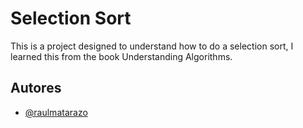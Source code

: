 
# Selection Sort

This is a project designed to understand how to do a selection sort, I learned this from the book Understanding Algorithms.

## Autores
- [@raulmatarazo](https://www.linkedin.com/in/raulmatarazo/)
